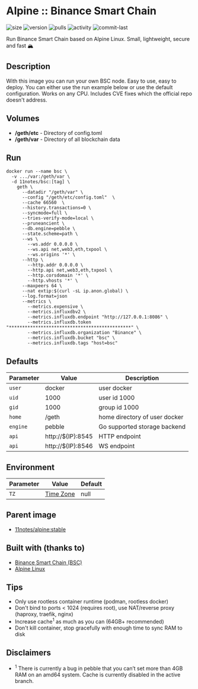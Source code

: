 # Alpine :: Binance Smart Chain
![size](https://img.shields.io/docker/image-size/11notes/bsc/1.3.7?color=0eb305) ![version](https://img.shields.io/docker/v/11notes/bsc?color=eb7a09) ![pulls](https://img.shields.io/docker/pulls/11notes/bsc?color=2b75d6) ![activity](https://img.shields.io/github/commit-activity/m/11notes/docker-bsc?color=c91cb8) ![commit-last](https://img.shields.io/github/last-commit/11notes/docker-bsc?color=c91cb8)

Run Binance Smart Chain based on Alpine Linux. Small, lightweight, secure and fast 🏔️

## Description
With this image you can run your own BSC node. Easy to use, easy to deploy. You can either use the run example below or use the default configuration. Works on any CPU. Includes CVE fixes which the official repo doesn't address.

## Volumes
* **/geth/etc** - Directory of config.toml
* **/geth/var** - Directory of all blockchain data

## Run
```shell
docker run --name bsc \
  -v .../var:/geth/var \
  -d 11notes/bsc:[tag] \
    geth \
      --datadir "/geth/var" \
      --config "/geth/etc/config.toml"  \
      --cache 66560  \
      --history.transactions=0 \
      --syncmode=full \
      --tries-verify-mode=local \
      --pruneancient \
      --db.engine=pebble \
      --state.scheme=path \
      --ws \
        --ws.addr 0.0.0.0 \
        --ws.api net,web3,eth,txpool \
        --ws.origins '*' \
      --http \
        --http.addr 0.0.0.0 \
        --http.api net,web3,eth,txpool \
        --http.corsdomain '*' \
        --http.vhosts '*' \
      --maxpeers 64 \
      --nat extip:$(curl -sL ip.anon.global) \
      --log.format=json
      --metrics \
        --metrics.expensive \
        --metrics.influxdbv2 \
        --metrics.influxdb.endpoint "http://127.0.0.1:8086" \
        --metrics.influxdb.token "**********************************************" \
        --metrics.influxdb.organization "Binance" \
        --metrics.influxdb.bucket "bsc" \
        --metrics.influxdb.tags "host=bsc"
```

## Defaults
| Parameter | Value | Description |
| --- | --- | --- |
| `user` | docker | user docker |
| `uid` | 1000 | user id 1000 |
| `gid` | 1000 | group id 1000 |
| `home` | /geth | home directory of user docker |
| `engine` | pebble | Go supported storage backend |
| `api` | http://${IP}:8545 | HTTP endpoint |
| `api` | http://${IP}:8546 | WS endpoint |

## Environment
| Parameter | Value | Default |
| --- | --- | --- |
| `TZ` | [Time Zone](https://en.wikipedia.org/wiki/List_of_tz_database_time_zones) | null |

## Parent image
* [11notes/alpine:stable](https://hub.docker.com/r/11notes/alpine)

## Built with (thanks to)
* [Binance Smart Chain (BSC)](https://github.com/bnb-chain/bsc)
* [Alpine Linux](https://alpinelinux.org)

## Tips
* Only use rootless container runtime (podman, rootless docker)
* Don't bind to ports < 1024 (requires root), use NAT/reverse proxy (haproxy, traefik, nginx)
* Increase cache<sup>1</sup> as much as you can (64GB+ recommended)
* Don't kill container, stop gracefully with enough time to sync RAM to disk

## Disclaimers
* <sup>1</sup> There is currently a bug in pebble that you can’t set more than 4GB RAM on an amd64 system. Cache is currently disabled in the active branch.